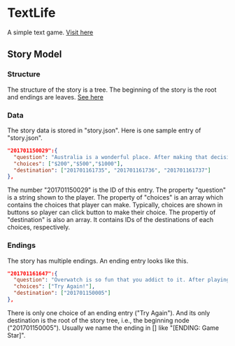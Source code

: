# TextLife
A simple text game.
<a href="http://functionadvanced.github.io/TextLife/">Visit here</a>
## Story Model
### Structure
The structure of the story is a tree. The beginning of the story is the root and endings are leaves.
<a href="http://functionadvanced.github.io/TextLife/diagram.html">See here</a>
### Data
The story data is stored in "story.json". Here is one sample entry of "story.json".
```json
"201701150029":{
  "question": "Australia is a wonderful place. After making that decision,you buy a flight ticket with [  ]",
  "choices": ["$200","$500","$1000"],
  "destination": ["201701161735", "201701161736", "201701161737"]
},
```
The number "201701150029" is the ID of this entry. The property "question" is a string shown to the player. The property of "choices" is an array which contains the choices that player can make. Typically, choices are shown in buttons so player can click button to make their choice. The propertiy of "destination" is also an array. It contains IDs of the destinations of each choices, respectively.
### Endings
The story has multiple endings. An ending entry looks like this.
```json
"201701161647":{
  "question": "Overwatch is so fun that you addict to it. After playing for 48 hours without sleeping, you die. [ENDING: Game Star]",
  "choices": ["Try Again!"],
  "destination": ["201701150005"]
},
```
There is only one choice of an ending entry ("Try Again"). And its only destination is the root of the story tree, i.e., the beginning node ("201701150005"). Usually we name the ending in [] like "[ENDING: Game Star]".
